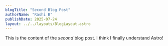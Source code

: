 ```yaml
---
blogTitle: "Second Blog Post"
authorName: "Rashi B"
publishDate: 2025-07-24
layout: ../../layouts/BlogLayout.astro
---
```


This is the content of the _second_ blog post.
I think I finally understand Astro!